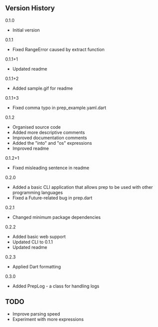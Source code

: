 ## Version History

0.1.0
- Initial version

0.1.1
- Fixed RangeError caused by extract function

0.1.1+1
- Updated readme

0.1.1+2
- Added sample.gif for readme

0.1.1+3
- Fixed comma typo in prep_example.yaml.dart

0.1.2
- Organised source code
- Added more descriptive comments
- Improved documentation comments
- Added the "into" and "os" expressions
- Improved readme

0.1.2+1
- Fixed misleading sentence in readme

0.2.0
- Added a basic CLI application that allows prep to be used with other programming languages
- Fixed a Future-related bug in prep.dart

0.2.1
- Changed minimum package dependencies

0.2.2
- Added basic web support
- Updated CLI to 0.1.1
- Updated readme

0.2.3
- Applied Dart formatting

0.3.0
- Added PrepLog - a class for handling logs

## TODO

- Improve parsing speed
- Experiment with more expressions